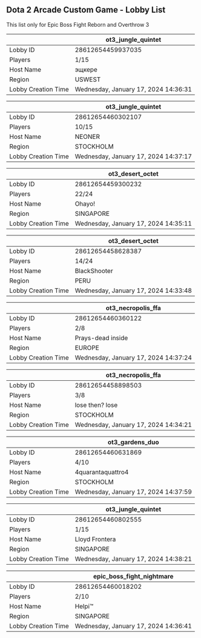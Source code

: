## Dota 2 Arcade Custom Game - Lobby List

This list only for Epic Boss Fight Reborn and Overthrow 3

|  | ot3_jungle_quintet |
| ------ | ------ |
| Lobby ID | 28612654459937035 |
| Players | 1/15 |
| Host Name | эщкере |
| Region | USWEST |
| Lobby Creation Time | Wednesday, January 17, 2024 14:36:31 |


|  | ot3_jungle_quintet |
| ------ | ------ |
| Lobby ID | 28612654460302107 |
| Players | 10/15 |
| Host Name | NEONER |
| Region | STOCKHOLM |
| Lobby Creation Time | Wednesday, January 17, 2024 14:37:17 |


|  | ot3_desert_octet |
| ------ | ------ |
| Lobby ID | 28612654459300232 |
| Players | 22/24 |
| Host Name | Ohayo! |
| Region | SINGAPORE |
| Lobby Creation Time | Wednesday, January 17, 2024 14:35:11 |


|  | ot3_desert_octet |
| ------ | ------ |
| Lobby ID | 28612654458628387 |
| Players | 14/24 |
| Host Name | BlackShooter |
| Region | PERU |
| Lobby Creation Time | Wednesday, January 17, 2024 14:33:48 |


|  | ot3_necropolis_ffa |
| ------ | ------ |
| Lobby ID | 28612654460360122 |
| Players | 2/8 |
| Host Name | Prays-dead inside |
| Region | EUROPE |
| Lobby Creation Time | Wednesday, January 17, 2024 14:37:24 |


|  | ot3_necropolis_ffa |
| ------ | ------ |
| Lobby ID | 28612654458898503 |
| Players | 3/8 |
| Host Name | lose then? lose |
| Region | STOCKHOLM |
| Lobby Creation Time | Wednesday, January 17, 2024 14:34:21 |


|  | ot3_gardens_duo |
| ------ | ------ |
| Lobby ID | 28612654460631869 |
| Players | 4/10 |
| Host Name | 4quarantaquattro4 |
| Region | STOCKHOLM |
| Lobby Creation Time | Wednesday, January 17, 2024 14:37:59 |


|  | ot3_jungle_quintet |
| ------ | ------ |
| Lobby ID | 28612654460802555 |
| Players | 1/15 |
| Host Name | Lloyd Frontera |
| Region | SINGAPORE |
| Lobby Creation Time | Wednesday, January 17, 2024 14:38:21 |


|  | epic_boss_fight_nightmare |
| ------ | ------ |
| Lobby ID | 28612654460018202 |
| Players | 2/10 |
| Host Name | Helpi™ |
| Region | SINGAPORE |
| Lobby Creation Time | Wednesday, January 17, 2024 14:36:41 |


